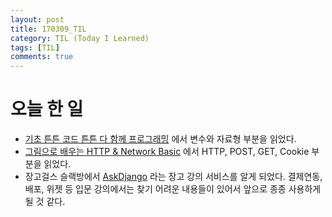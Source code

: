 ```yaml
---
layout: post
title: 170309_TIL
category: TIL (Today I Learned)
tags: [TIL]
comments: true
---
```

# 오늘 한 일
- [기초 튼튼 코드 튼튼 다 함께 프로그래밍](http://www.kyobobook.co.kr/product/detailViewKor.laf?ejkGb=KOR&mallGb=KOR&barcode=9791185890494&orderClick=QSA#review) 에서 변수와 자료형 부분을 읽었다.    
- [그림으로 배우는 HTTP & Network Basic](http://www.kyobobook.co.kr/product/detailViewKor.laf?mallGb=KOR&ejkGb=KOR&barcode=9788931447897) 에서 HTTP, POST, GET, Cookie 부분을 읽었다.
- 장고걸스 슬랙방에서 [AskDjango](https://nomade.kr/) 라는 장고 강의 서비스를 알게 되었다. 결제연동, 배포, 위젯 등 입문 강의에서는 찾기 어려운 내용들이 있어서 앞으로 종종 사용하게 될 것 같다.
